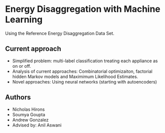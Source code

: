 # Energy Disaggregation with Machine Learning
Using the Reference Energy Disaggregation Data Set.

## Current approach
* Simplified problem: multi-label classification treating each appliance as on or off.
* Analysis of current approaches: Combinatorial optimizaiton, factorial hidden Markov models and Maximimum Likelihood Estimates.
* Novel approaches: Using neural networks (starting with autoencoders)

## Authors
* Nicholas Hirons
* Soumya Goupta
* Andrew Gonzalez
* Advised by: Anil Aswani
